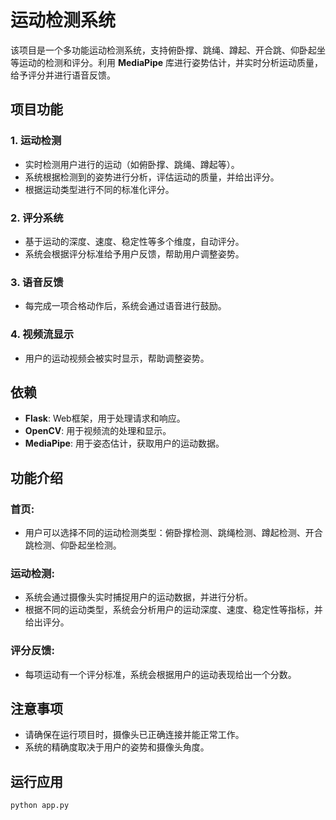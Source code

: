 # 运动检测系统

该项目是一个多功能运动检测系统，支持俯卧撑、跳绳、蹲起、开合跳、仰卧起坐等运动的检测和评分。利用 **MediaPipe** 库进行姿势估计，并实时分析运动质量，给予评分并进行语音反馈。

## 项目功能

### 1. 运动检测
- 实时检测用户进行的运动（如俯卧撑、跳绳、蹲起等）。
- 系统根据检测到的姿势进行分析，评估运动的质量，并给出评分。
- 根据运动类型进行不同的标准化评分。

### 2. 评分系统
- 基于运动的深度、速度、稳定性等多个维度，自动评分。
- 系统会根据评分标准给予用户反馈，帮助用户调整姿势。

### 3. 语音反馈
- 每完成一项合格动作后，系统会通过语音进行鼓励。
  
### 4. 视频流显示
- 用户的运动视频会被实时显示，帮助调整姿势。

## 依赖

- **Flask**: Web框架，用于处理请求和响应。
- **OpenCV**: 用于视频流的处理和显示。
- **MediaPipe**: 用于姿态估计，获取用户的运动数据。

## 功能介绍

### 首页:
- 用户可以选择不同的运动检测类型：俯卧撑检测、跳绳检测、蹲起检测、开合跳检测、仰卧起坐检测。

### 运动检测:
- 系统会通过摄像头实时捕捉用户的运动数据，并进行分析。
- 根据不同的运动类型，系统会分析用户的运动深度、速度、稳定性等指标，并给出评分。

### 评分反馈:
- 每项运动有一个评分标准，系统会根据用户的运动表现给出一个分数。

## 注意事项
- 请确保在运行项目时，摄像头已正确连接并能正常工作。
- 系统的精确度取决于用户的姿势和摄像头角度。

## 运行应用

```bash
python app.py
